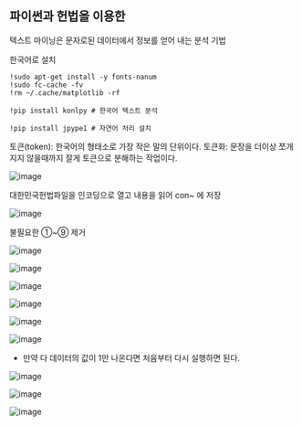 ## 파이썬과 헌법을 이용한 

텍스트 마이닝은 문자로된 데이터에서 정보를 얻어 내는 분석 기법

한국어로 설치

    !sudo apt-get install -y fonts-nanum
    !sudo fc-cache -fv
    !rm ~/.cache/matplotlib -rf

    !pip install konlpy # 한국어 텍스트 분석

    !pip install jpype1 # 자연어 처리 설치


토큰(token): 한국어의 형태소로 가장 작은 말의 단위이다.
토큰화: 문장을 더이상 쪼개 지지 않을때까지 잘게 토큰으로 분해하는 작업이다.

![image](https://github.com/user-attachments/assets/f398d3c4-1abb-4982-b236-b5dd70d6ffd8)

대한민국헌법파일을 인코딩으로 열고 내용을 읽어 con~ 에 저장

![image](https://github.com/user-attachments/assets/e4c7bd97-aebc-4a37-9195-3843cc7feec9)

불필요한 ①~⑨ 제거

![image](https://github.com/user-attachments/assets/b6dc5804-9885-475b-b74f-6f53b93cb65a)


![image](https://github.com/user-attachments/assets/194e602a-7ef3-45bb-8e53-7551daa8ba87)


![image](https://github.com/user-attachments/assets/3ba810df-3411-4756-a347-17e1a927b927)

![image](https://github.com/user-attachments/assets/33c8598a-6943-4471-aff7-80f2817add55)


![image](https://github.com/user-attachments/assets/eb076e80-9319-4f3f-b970-df06743b7a60)


![image](https://github.com/user-attachments/assets/5c34382f-c138-4a4d-ad62-5de5b6d21248)

* 만약 다 데이터의 값이 1만 나온다면 처음부터 다시 실행하면 된다.

![image](https://github.com/user-attachments/assets/46f1b5b6-b59f-4040-9a85-86586664af68)

![image](https://github.com/user-attachments/assets/bdd63ac6-ccac-4d7a-84f9-471201616964)

![image](https://github.com/user-attachments/assets/fd1265da-decd-4d57-a9b6-f9d411f840d1)

